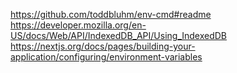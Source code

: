 https://github.com/toddbluhm/env-cmd#readme
https://developer.mozilla.org/en-US/docs/Web/API/IndexedDB_API/Using_IndexedDB
https://nextjs.org/docs/pages/building-your-application/configuring/environment-variables
